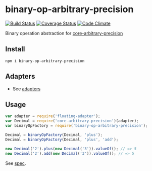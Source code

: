 # binary-op-arbitrary-precision

[![Build Status](https://travis-ci.org/javiercejudo/binary-op-arbitrary-precision.svg)](https://travis-ci.org/javiercejudo/binary-op-arbitrary-precision)
[![Coverage Status](https://coveralls.io/repos/javiercejudo/binary-op-arbitrary-precision/badge.svg?branch=master)](https://coveralls.io/r/javiercejudo/binary-op-arbitrary-precision?branch=master)
[![Code Climate](https://codeclimate.com/github/javiercejudo/binary-op-arbitrary-precision/badges/gpa.svg)](https://codeclimate.com/github/javiercejudo/binary-op-arbitrary-precision)

Binary operation abstraction for [core-arbitrary-precision](https://github.com/javiercejudo/core-arbitrary-precision/)

## Install

    npm i binary-op-arbitrary-precision

## Adapters

- See [adapters](https://www.npmjs.com/browse/keyword/core-arbitrary-precision-adapter)

## Usage

```js
var adapter = require('floating-adapter');
var Decimal = require('core-arbitrary-precision')(adapter);
var binaryOpFactory = require('binary-op-arbitrary-precision');

Decimal = binaryOpFactory(Decimal, 'plus');
Decimal = binaryOpFactory(Decimal, 'plus', 'add');

new Decimal('2').plus(new Decimal('3')).valueOf(); // => 5
new Decimal('2').add(new Decimal('3')).valueOf(); // => 5
```

See [spec](test/spec.js).

